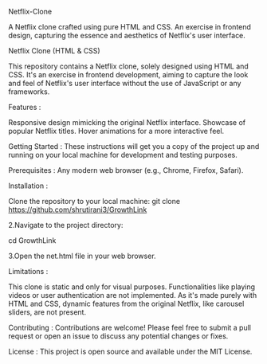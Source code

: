 Netflix-Clone

A Netflix clone crafted using pure HTML and CSS. An exercise in frontend design, capturing the essence and aesthetics of Netflix's user interface.

Netflix Clone (HTML & CSS)

This repository contains a Netflix clone, solely designed using HTML and CSS. It's an exercise in frontend development, aiming to capture the look and feel of Netflix's user interface without the use of JavaScript or any frameworks.

Features :

Responsive design mimicking the original Netflix interface. Showcase of popular Netflix titles. Hover animations for a more interactive feel.

Getting Started : These instructions will get you a copy of the project up and running on your local machine for development and testing purposes.

Prerequisites : Any modern web browser (e.g., Chrome, Firefox, Safari).

Installation :

Clone the repository to your local machine:
git clone https://github.com/shrutirani3/GrowthLink

2.Navigate to the project directory:

cd GrowthLink

3.Open the net.html file in your web browser.

Limitations :

This clone is static and only for visual purposes. Functionalities like playing videos or user authentication are not implemented. As it's made purely with HTML and CSS, dynamic features from the original Netflix, like carousel sliders, are not present.

Contributing : Contributions are welcome! Please feel free to submit a pull request or open an issue to discuss any potential changes or fixes.

License : This project is open source and available under the MIT License.












